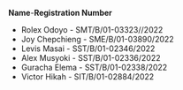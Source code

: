 **Name**-**Registration Number**
- Rolex Odoyo - SMT/B/01-03323//2022
- Joy Chepchieng - SME/B/01-03890/2022
- Levis Masai - SST/B/01-02346/2022
- Alex Musyoki - SST/B/01-02336/2022
- Guracha Elema - SST/B/01-02338/2022
- Victor Hikah - SIT/B/01-02884/2022
